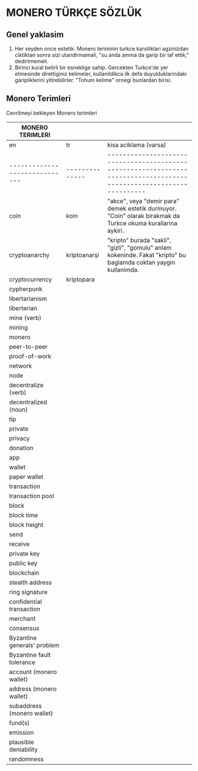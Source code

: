 # MONERO TÜRKÇE SÖZLÜK

## Genel yaklasim

1. Her seyden once estetik.  Monero teriminin turkce karsiliklari
   agzinizdan ciktiktan sonra sizi utandirmamali, "su anda amma da
   garip bir laf ettik," dedirtmemeli.
2. Birinci kural belirli bir esneklige sahip.  Gercekten Turkce'de yer
   etmesinde direttiginiz kelimeler, kullanildikca ilk defa
   duyulduklarindaki garipliklerini yitirebilirler.  "Tohum kelime"
   ornegi bunlardan birisi.

## Monero Terimleri

Cevrilmeyi bekleyen Monero terimleri

| MONERO TERIMLERI            |              |                                                                                                                   |
|-----------------------------|--------------|-------------------------------------------------------------------------------------------------------------------|
| en                          | tr           | kisa aciklama (varsa)                                                                                             |
|-----------------------------|--------------|-------------------------------------------------------------------------------------------------------------------|
| coin                        | koin         | "akce", veya "demir para" demek estetik durmuyor.  "Coin" olarak birakmak da Turkce okuma kurallarina aykiri.     |
| cryptoanarchy               | kriptoanarşi | "kripto" burada "sakli", "gizli", "gomulu" anlam kokeninde.  Fakat "kripto" bu baglamda coktan yaygin kullanimda. |
| cryptocurrency              | kriptopara   |                                                                                                                   |
| cypherpunk                  |              |                                                                                                                   |
| libertarianism              |              |                                                                                                                   |
| liberterian                 |              |                                                                                                                   |
| mine (verb)                 |              |                                                                                                                   |
| mining                      |              |                                                                                                                   |
| monero                      |              |                                                                                                                   |
| peer-to-peer                |              |                                                                                                                   |
| proof-of-work               |              |                                                                                                                   |
| network                     |              |                                                                                                                   |
| node                        |              |                                                                                                                   |
| decentralize (verb)         |              |                                                                                                                   |
| decentralized (noun)        |              |                                                                                                                   |
| tip                         |              |                                                                                                                   |
| private                     |              |                                                                                                                   |
| privacy                     |              |                                                                                                                   |
| donation                    |              |                                                                                                                   |
| app                         |              |                                                                                                                   |
| wallet                      |              |                                                                                                                   |
| paper wallet                |              |                                                                                                                   |
| transaction                 |              |                                                                                                                   |
| transaction pool            |              |                                                                                                                   |
| block                       |              |                                                                                                                   |
| block time                  |              |                                                                                                                   |
| block height                |              |                                                                                                                   |
| send                        |              |                                                                                                                   |
| receive                     |              |                                                                                                                   |
| private key                 |              |                                                                                                                   |
| public key                  |              |                                                                                                                   |
| blockchain                  |              |                                                                                                                   |
| stealth address             |              |                                                                                                                   |
| ring signature              |              |                                                                                                                   |
| confidential transaction    |              |                                                                                                                   |
| merchant                    |              |                                                                                                                   |
| consensus                   |              |                                                                                                                   |
| Byzantine generals' problem |              |                                                                                                                   |
| Byzantine fault tolerance   |              |                                                                                                                   |
| account (monero wallet)     |              |                                                                                                                   |
| address (monero wallet)     |              |                                                                                                                   |
| subaddress (monero wallet)  |              |                                                                                                                   |
| fund(s)                     |              |                                                                                                                   |
| emission                    |              |                                                                                                                   |
| plausible deniability       |              |                                                                                                                   |
| randomness                  |              |                                                                                                                   |
